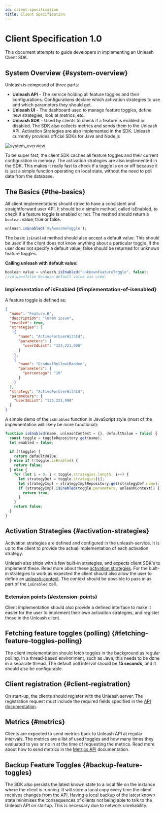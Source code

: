 ```yaml
---
id: client-specification
title: Client Specification
---
```


# Client Specification 1.0

This document attempts to guide developers in implementing an Unleash Client SDK.

## System Overview {#system-overview}

Unleash is composed of three parts:

- **Unleash API** - The service holding all feature toggles and their configurations. Configurations declare which activation strategies to use and which parameters they should get.
- **Unleash UI** - The dashboard used to manage feature toggles, define new strategies, look at metrics, etc.
- **Unleash SDK** - Used by clients to check if a feature is enabled or disabled. The SDK also collects metrics and sends them to the Unleash API. Activation Strategies are also implemented in the SDK. Unleash currently provides official SDKs for Java and Node.js

![system_overview](https://raw.githubusercontent.com/Unleash/unleash/master/docs//img/unleash-diagram.png 'System Overview')

To be super fast, the client SDK caches all feature toggles and their current configuration in memory. The activation strategies are also implemented in the SDK. This makes it really fast to check if a toggle is on or off because it is just a simple function operating on local state, without the need to poll data from the database.

## The Basics {#the-basics}

All client implementations should strive to have a consistent and straightforward user API. It should be a simple method, called isEnabled, to check if a feature toggle is enabled or not. The method should return a `boolean` value, true or false.

```javascript
unleash.isEnabled('myAwesomeToggle');
```

The basic `isEnabled` method should also accept a default value. This should be used if the client does not know anything about a particular toggle. If the user does not specify a default value, false should be returned for unknown feature toggles.

**Calling unleash with default value:**

```javascript
boolean value = unleash.isEnabled("unknownFeatureToggle", false);
//value==false because default value was used.
```

### Implementation of isEnabled {#implementation-of-isenabled}

A feature toggle is defined as:

```json
{
  "name": "Feature.B",
  "description": "lorem ipsum",
  "enabled": true,
  "strategies": [
    {
      "name": "ActiveForUserWithId",
      "parameters": {
        "userIdList": "123,221,998"
      }
    },
    {
      "name": "GradualRolloutRandom",
      "parameters": {
        "percentage": "10"
      }
    }
  ],
  "strategy": "ActiveForUserWithId",
  "parameters": {
    "userIdList": "123,221,998"
  }
}
```

A simple demo of the `isEnabled` function in JavaScript style (most of the implementation will likely be more functional):

```javascript
function isEnabled(name, unleashContext = {}, defaultValue = false) {
  const toggle = toggleRepository.get(name);
  let enabled = false;

  if (!toggle) {
    return defaultValue;
  } else if (!toggle.isEnabled) {
    return false;
  } else {
    for (let i = 0; i < toggle.strategies.length; i++) {
      let strategyDef = toggle.strategies[i];
      let strategyImpl = strategyImplRepository.get(strategyDef.name);
      if (strategyImpl.isEnabled(toggle.parameters, unleashContext)) {
        return true;
      }
    }
    return false;
  }
}
```

## Activation Strategies {#activation-strategies}

Activation strategies are defined and configured in the unleash-service. It is up to the client to provide the actual implementation of each activation strategy.

Unleash also ships with a few built-in strategies, and expects client SDK's to implement these. Read more about these [activation strategies](activation-strategies.md). For the built-in strategies to work as expected the client should also allow the user to define an [unleash-context](unleash-context.md). The context should be possible to pass in as part of the `isEnabled` call.

### Extension points {#extension-points}

Client implementation should also provide a defined interface to make it easier for the user to implement their own activation strategies, and register those in the Unleash client.

## Fetching feature toggles (polling) {#fetching-feature-toggles-polling}

The client implementation should fetch toggles in the background as regular polling. In a thread-based environment, such as Java, this needs to be done in a separate thread. The default poll interval should be **15 seconds**, and it should also be configurable.

## Client registration {#client-registration}

On start-up, the clients should register with the Unleash server. The registration request must include the required fields specified in the [API documentation](api/client/register-api.md).

## Metrics {#metrics}

Clients are expected to send metrics back to Unleash API at regular intervals. The metrics are a list of used toggles and how many times they evaluated to yes or no in at the time of requesting the metrics. Read more about how to send metrics in the [Metrics API](api/client/metrics-api.md) documentation.

## Backup Feature Toggles {#backup-feature-toggles}

The SDK also persists the latest known state to a local file on the instance where the client is running. It will store a local copy every time the client receives changes from the API. Having a local backup of the latest known state minimises the consequences of clients not being able to talk to the Unleash API on startup. This is necessary due to network unreliability.
